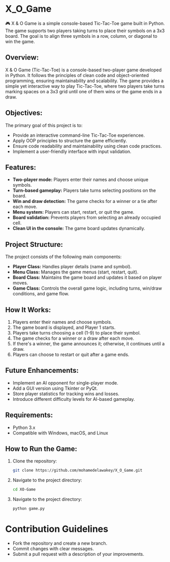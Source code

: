# X_O_Game
🎮 X & O Game is a simple console-based Tic-Tac-Toe game built in Python. The game supports two players taking turns to place their symbols on a 3x3 board. The goal is to align three symbols in a row, column, or diagonal to win the game.
  
## Overview:   
X & O Game (Tic-Tac-Toe) is a console-based two-player game developed in Python. It follows the principles of clean code and object-oriented programming, ensuring maintainability and scalability. The game provides a simple yet interactive way to play Tic-Tac-Toe, where two players take turns marking spaces on a 3x3 grid until one of them wins or the game ends in a draw.
   
## Objectives:
The primary goal of this project is to:
- Provide an interactive command-line Tic-Tac-Toe experiencee.    
- Apply OOP principles to structure the game efficiently.  
- Ensure code readability and maintainability using clean code practices.  
- Implement a user-friendly interface with input validation.  

## Features:   
- **Two-player mode:** Players enter their names and choose unique symbols.   
- **Turn-based gameplay:** Players take turns selecting positions on the board.  
- **Win and draw detection:** The game checks for a winner or a tie after each move.  
- **Menu system:** Players can start, restart, or quit the game.   
- **Board validation:** Prevents players from selecting an already occupied cell.    
- **Clean UI in the console:** The game board updates dynamically.    

## Project Structure:
The project consists of the following main components:  
- **Player Class:** Handles player details (name and symbol).  
- **Menu Class:** Manages the game menus (start, restart, quit).  
- **Board Class:** Maintains the game board and updates it based on player moves.  
- **Game Class:** Controls the overall game logic, including turns, win/draw conditions, and game flow.  

## How It Works:
1. Players enter their names and choose symbols.  
2. The game board is displayed, and Player 1 starts.  
3. Players take turns choosing a cell (1-9) to place their symbol.  
4. The game checks for a winner or a draw after each move.  
5. If there's a winner, the game announces it; otherwise, it continues until a draw.  
6. Players can choose to restart or quit after a game ends.  

## Future Enhancements:
- Implement an AI opponent for single-player mode.    
- Add a GUI version using Tkinter or PyQt.  
- Store player statistics for tracking wins and losses.  
- Introduce different difficulty levels for AI-based gameplay.  

## Requirements:
- Python 3.x      
- Compatible with Windows, macOS, and Linux   

## How to Run the Game:
1. Clone the repository:            
   ```bash
   git clone https://github.com/mohamedelawakey/X_O_Game.git
2. Navigate to the project directory:  
   ```bash          
   cd XO-Game
3. Navigate to the project directory:  
   ```bash
   python game.py

# Contribution Guidelines
- Fork the repository and create a new branch. 
- Commit changes with clear messages.
- Submit a pull request with a description of your improvements.
